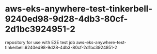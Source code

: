 # aws-eks-anywhere-test-tinkerbell-9240ed98-9d28-4db3-80cf-2d1bc3924951-2
repository for use with E2E test job aws-eks-anywhere-test-tinkerbell:9240ed98-9d28-4db3-80cf-2d1bc3924951-2
